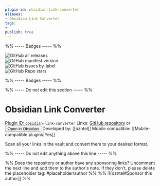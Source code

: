 ```yaml
---
plugin-id: obsidian-link-converter
aliases:
- Obsidian Link Converter
tags: 
- 
publish: true
---
```


%% ----- Badges ----- %%

![GitHub all releases](https://img.shields.io/github/downloads/ozntel/obsidian-link-converter/total?color=573E7A&logo=github&style=for-the-badge)   
![GitHub manifest version](https://img.shields.io/github/manifest-json/v/ozntel/obsidian-link-converter?color=573E7A&logo=github&style=for-the-badge)   
![GitHub issues by-label](https://img.shields.io/github/issues/ozntel/obsidian-link-converter/help%20wanted?color=573E7A&logo=github&style=for-the-badge)   
![GitHub Repo stars](https://img.shields.io/github/stars/ozntel/obsidian-link-converter?color=573E7A&logo=github&style=for-the-badge)

%% ----- Badges ----- %%

%% ----- Do not edit this section ----- %%

# Obsidian Link Converter

Plugin ID: `obsidian-link-converter`
Links: [GitHub repository](https://github.com/ozntel/obsidian-link-converter) or [<button id=HH>Open in Obsidian</button>](obsidian://goto-plugin?id=obsidian-link-converter)
Developed by: [[ozntel]]
Mobile compatible: [[Mobile-compatible plugins|Yes]]

Scan all your links in the vault and convert them to your desired format.

%% ----- Do not edit anything above this line ----- %% 

%% Does the repository or author have any sponsoring links? Uncomment the next line and add them to the author's note. If they don't, please delete the placeholder tag: #placeholder/author %%
%% ![[ozntel#Sponsor this author]] %%
